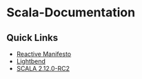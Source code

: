 # Scala-Documentation

## Quick Links
 * [Reactive Manifesto](http://www.reactivemanifesto.org/)
 * [Lightbend](https://www.lightbend.com/account)
 * [SCALA 2.12.0-RC2](http://scala-lang.org/news/2.12.0-RC2)
